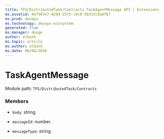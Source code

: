 ```yaml
---
title: TFS/DistributedTask/Contracts TaskAgentMessage API | Extensions for Visual Studio Team Services
ms.assetid: 447567e7-829d-2575-c8c0-5b315c8a6fb7
ms.prod: devops
ms.technology: devops-ecosystem
generated: true
ms.manager: douge
author: elbatk
ms.topic: article
ms.author: elbatk
ms.date: 08/04/2016
---
```


# TaskAgentMessage

Module path: `TFS/DistributedTask/Contracts`


### Members

* `body`: string. 

* `messageId`: number. 

* `messageType`: string. 

